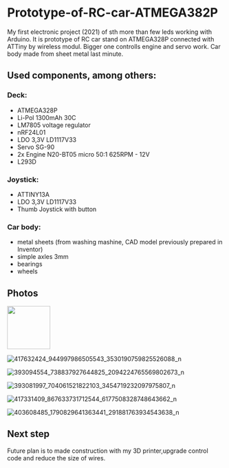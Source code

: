 # Prototype-of-RC-car-ATMEGA382P

My first electronic project (2021) of sth more than few leds working with Arduino. It is prototype of RC car stand on ATMEGA328P connected with ATTiny by wireless modul. 
Bigger one controlls engine and servo work. Car body made from sheet metal last minute. 

## Used components, among others:

### Deck:
  - ATMEGA328P
  - Li-Pol 1300mAh 30C
  - LM7805 voltage regulator
  - nRF24L01
  - LDO 3,3V LD1117V33
  - Servo SG-90
  - 2x Engine N20-BT05 micro 50:1 625RPM - 12V
  - L293D

### Joystick:
  - ATTINY13A
  - LDO 3,3V LD1117V33
  - Thumb Joystick with button

### Car body:
  - metal sheets (from washing mashine, CAD model previously prepared in Inventor)
  - simple axles 3mm
  - bearings
  - wheels

## Photos

<img src=https://github.com/Czesiek1701/Prototype-of-RC-car-ATMEGA382P/assets/157902583/a21138ff-3d3e-44ff-9b8f-9416df5eef1a width="100">

![417632424_944997986505543_3530190759825526088_n](https://github.com/Czesiek1701/Prototype-of-RC-car-ATMEGA382P/assets/157902583/5fbdeec8-8364-451a-9652-4e311eaaf36d)

![393094554_738837927644825_2094224765569802673_n](https://github.com/Czesiek1701/Prototype-of-RC-car-ATMEGA382P/assets/157902583/8e434043-f579-4a49-8aaf-42f0aabc867f)

![393081997_704061521822103_3454719232097975807_n](https://github.com/Czesiek1701/Prototype-of-RC-car-ATMEGA382P/assets/157902583/a4715dc1-1ec6-4f34-8770-1581c24fe908)

![417331409_867633731712544_6177508328748643662_n](https://github.com/Czesiek1701/Prototype-of-RC-car-ATMEGA382P/assets/157902583/abf85e8c-b6f8-473a-8431-286bf0869b90)

![403608485_1790829641363441_291881763934543638_n](https://github.com/Czesiek1701/Prototype-of-RC-car-ATMEGA382P/assets/157902583/c7fa43eb-fa0b-46bc-a495-88aaff28a0f3)

## Next step
Future plan is to made construction with my 3D printer,upgrade control code and reduce the size of wires. 

